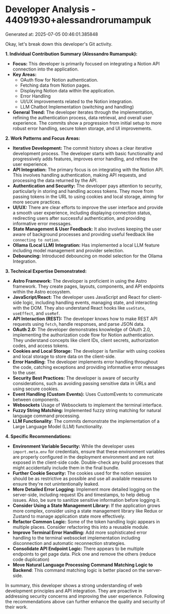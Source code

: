 # Developer Analysis - 44091930+alessandrorumampuk
Generated at: 2025-07-05 00:46:01.385848

Okay, let's break down this developer's Git activity.

**1. Individual Contribution Summary (Alessandro Rumampuk):**

*   **Focus:** This developer is primarily focused on integrating a Notion API connection into the application.
*   **Key Areas:**
    *   OAuth flow for Notion authentication.
    *   Fetching data from Notion pages.
    *   Displaying Notion data within the application.
    *   Error Handling
    *   UI/UX improvements related to the Notion integration.
    *   LLM Chatbot Implementation (switching and handling)
*   **General Trend:**  The developer iterates through the implementation, refining the authentication process, data retrieval, and overall user experience. The commits show a progression from initial setup to more robust error handling, secure token storage, and UI improvements.

**2. Work Patterns and Focus Areas:**

*   **Iterative Development:** The commit history shows a clear iterative development process. The developer starts with basic functionality and progressively adds features, improves error handling, and refines the user experience.
*   **API Integration:** The primary focus is on integrating with the Notion API. This involves handling authentication, making API requests, and processing the data returned by the API.
*   **Authentication and Security:** The developer pays attention to security, particularly in storing and handling access tokens. They move from passing tokens in the URL to using cookies and local storage, aiming for more secure practices.
*   **UI/UX:**  There are clear efforts to improve the user interface and provide a smooth user experience, including displaying connection status, redirecting users after successful authentication, and providing informative error messages.
*  **State Management & User Feedback:** It also involves keeping the user aware of background processes and providing useful feedback like `connecting to notion`.
* **Ollama (Local LLM) Integration:** Has implemented a local LLM feature including model management and provider selection.
* **Debouncing:** Introduced debouncing on model selection for the Ollama Integration.

**3. Technical Expertise Demonstrated:**

*   **Astro Framework:** The developer is proficient in using the Astro framework. They create pages, layouts, components, and API endpoints within the Astro ecosystem.
*   **JavaScript/React:** The developer uses JavaScript and React for client-side logic, including handling events, managing state, and interacting with the DOM.  They also understand React hooks like `useState`, `useEffect`, and `useRef`.
*   **API Interaction (REST):** The developer knows how to make REST API requests using `fetch`, handle responses, and parse JSON data.
*   **OAuth 2.0:** The developer demonstrates knowledge of OAuth 2.0, implementing the authorization code flow for Notion authentication.  They understand concepts like client IDs, client secrets, authorization codes, and access tokens.
*   **Cookies and Local Storage:** The developer is familiar with using cookies and local storage to store data on the client-side.
*   **Error Handling:** The developer implements error handling throughout the code, catching exceptions and providing informative error messages to the user.
*   **Security Best Practices:** The developer is aware of security considerations, such as avoiding passing sensitive data in URLs and using secure cookies.
*   **Event Handling (Custom Events):** Uses CustomEvents to communicate between components.
* **Websockets** Usage of Websockets to implement the terminal interface.
* **Fuzzy String Matching:** Implemented fuzzy string matching for natural language command processing.
* **LLM Functionality**: The commits demonstrate the implementation of a Large Language Model (LLM) functionality.

**4. Specific Recommendations:**

*   **Environment Variable Security:** While the developer uses `import.meta.env` for credentials, ensure that these environment variables are properly configured in the deployment environment and are not exposed in the client-side code. Double-check any build processes that might accidentally include them in the final bundle.
*   **Further Cookie Security:** The cookies used for the notion session should be as restrictive as possible and use all available measures to ensure they're not unintentionally leaked.
*   **More Detailed Error Logging:** Implement more detailed logging on the server-side, including request IDs and timestamps, to help debug issues. Also, be sure to sanitize sensitive information before logging it.
*   **Consider Using a State Management Library:** If the application grows more complex, consider using a state management library like Redux or Zustand to manage application state more effectively.
*  **Refactor Common Logic:** Some of the token handling logic appears in multiple places.  Consider refactoring this into a reusable module.
* **Improve Terminal Error Handling:** Add more sophisticated error handling to the terminal websocket implementation including disconnection and automatic reconnection strategies.
*   **Consolidate API Endpoint Logic:** There appears to be multiple endpoints to get page data. Pick one and remove the others (reduce code duplication)
*   **Move Natural Language Processing Command Matching Logic to Backend**: This command matching logic is better placed on the server-side.

In summary, this developer shows a strong understanding of web development principles and API integration. They are proactive in addressing security concerns and improving the user experience. Following the recommendations above can further enhance the quality and security of their work.
